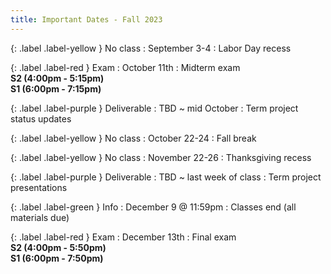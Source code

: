```yaml
---
title: Important Dates - Fall 2023
---
```


{: .label .label-yellow } No class
: September 3-4
  : Labor Day recess

{: .label .label-red } Exam
: October 11th 
  : Midterm exam <br /><b>S2 (4:00pm - 5:15pm)</b><br /><b>S1 (6:00pm - 7:15pm)</b>

{: .label .label-purple } Deliverable
: TBD ~ mid October <!-- October 14th -->
  : Term project status updates

{: .label .label-yellow } No class
: October 22-24
  : Fall break

{: .label .label-yellow } No class
: November 22-26
  : Thanksgiving recess

{: .label .label-purple } Deliverable
: TBD ~ last week of class <!--December 7 and 9-->
  : Term project presentations

{: .label .label-green } Info
: December 9 @ 11:59pm
  : Classes end (all materials due)

{: .label .label-red } Exam
: December 13th
  : Final exam <br /><b>S2 (4:00pm - 5:50pm)</b><br /><b>S1 (6:00pm - 7:50pm)</b>
